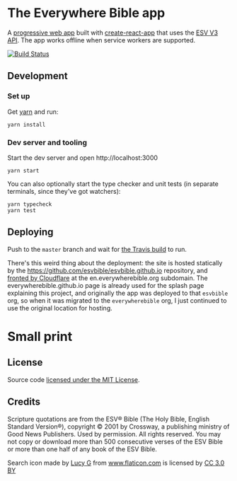 # The Everywhere Bible app

A [progressive web app](https://en.wikipedia.org/wiki/Progressive_web_app) built with [create-react-app](https://github.com/facebookincubator/create-react-app) that uses the [ESV V3 API](http://www.esvapi.org/api/). The app works offline when service workers are supported.

[![Build Status](https://travis-ci.org/everywherebible/app.svg?branch=master)](https://travis-ci.org/everywherebible/app)

## Development

### Set up

Get [yarn](https://yarnpkg.com/en/) and run:

    yarn install

### Dev server and tooling

Start the dev server and open http://localhost:3000

    yarn start

You can also optionally start the type checker and unit tests (in separate terminals, since they've got watchers):

    yarn typecheck
    yarn test

## Deploying

Push to the `master` branch and wait for [the Travis build](https://travis-ci.org/everywherebible/app) to run.

There's this weird thing about the deployment: the site is hosted statically by
the https://github.com/esvbible/esvbible.github.io repository, and [fronted by
Cloudflare](https://blog.cloudflare.com/secure-and-fast-github-pages-with-cloudflare/)
at the en.everywherebible.org subdomain. The everywherebible.github.io page is
already used for the splash page explaining this project, and originally the
app was deployed to that `esvbible` org, so when it was migrated to the
`everywherebible` org, I just continued to use the original location for
hosting.

# Small print

## License

Source code [licensed under the MIT
License](/everywherebible/app/blob/dev/LICENSE).

## Credits

Scripture quotations are from the ESV® Bible (The Holy Bible, English Standard
Version®), copyright © 2001 by Crossway, a publishing ministry of Good News
Publishers. Used by permission. All rights reserved. You may not copy or
download more than 500 consecutive verses of the ESV Bible or more than one
half of any book of the ESV Bible.

Search icon made by <a href="https://www.flaticon.com/authors/lucy-g" title="Lucy G">Lucy G</a> from <a href="https://www.flaticon.com/" title="Flaticon">www.flaticon.com</a> is licensed by <a href="http://creativecommons.org/licenses/by/3.0/" title="Creative Commons BY 3.0" target="_blank">CC 3.0 BY</a></div>
